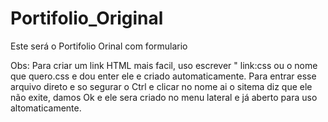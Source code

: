 # Portifolio_Original
 Este será o Portifolio Orinal com formulario

 Obs: Para criar um link HTML mais facil, uso escrever " link:css ou o nome que quero.css e dou enter ele e criado automaticamente.
 Para entrar esse arquivo direto e so segurar o Ctrl e clicar no nome ai o sitema diz que ele não exite, damos Ok e ele sera
 criado no menu lateral e já aberto para uso altomaticamente.

 
